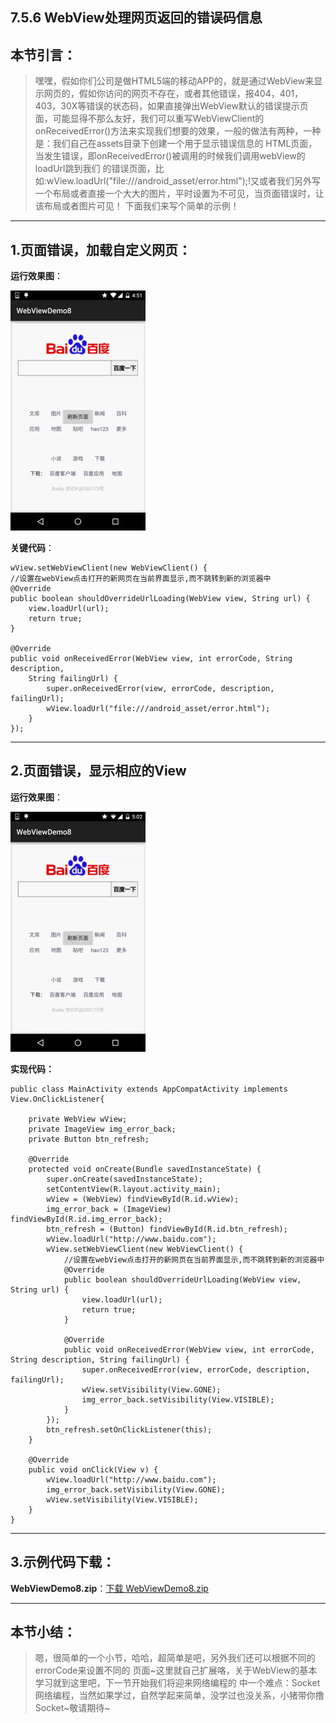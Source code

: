 ## 7.5.6 WebView处理网页返回的错误码信息

### 

## 本节引言：

> 嘿嘿，假如你们公司是做HTML5端的移动APP的，就是通过WebView来显示网页的，假如你访问的网页不存在，或者其他错误，报404，401，403，30X等错误的状态码，如果直接弹出WebView默认的错误提示页面，可能显得不那么友好，我们可以重写WebViewClient的onReceivedError()方法来实现我们想要的效果，一般的做法有两种，一种是：我们自己在assets目录下创建一个用于显示错误信息的 HTML页面，当发生错误，即onReceivedError()被调用的时候我们调用webView的loadUrl跳到我们 的错误页面，比如:wView.loadUrl("file:///android_asset/error.html");!又或者我们另外写一个布局或者直接一个大大的图片，平时设置为不可见，当页面错误时，让该布局或者图片可见！ 下面我们来写个简单的示例！

------

## 1.页面错误，加载自定义网页：

**运行效果图**：

![img](./9204722.png)

**关键代码**：

```
wView.setWebViewClient(new WebViewClient() {
//设置在webView点击打开的新网页在当前界面显示,而不跳转到新的浏览器中
@Override
public boolean shouldOverrideUrlLoading(WebView view, String url) {
    view.loadUrl(url);
    return true;
}

@Override
public void onReceivedError(WebView view, int errorCode, String description,
    String failingUrl) {
        super.onReceivedError(view, errorCode, description, failingUrl);
        wView.loadUrl("file:///android_asset/error.html");
    }
});
```

------

## 2.页面错误，显示相应的View

**运行效果图**：

![img](16417242.png)

**实现代码：**

```
public class MainActivity extends AppCompatActivity implements View.OnClickListener{

    private WebView wView;
    private ImageView img_error_back;
    private Button btn_refresh;

    @Override
    protected void onCreate(Bundle savedInstanceState) {
        super.onCreate(savedInstanceState);
        setContentView(R.layout.activity_main);
        wView = (WebView) findViewById(R.id.wView);
        img_error_back = (ImageView) findViewById(R.id.img_error_back);
        btn_refresh = (Button) findViewById(R.id.btn_refresh);
        wView.loadUrl("http://www.baidu.com");
        wView.setWebViewClient(new WebViewClient() {
            //设置在webView点击打开的新网页在当前界面显示,而不跳转到新的浏览器中
            @Override
            public boolean shouldOverrideUrlLoading(WebView view, String url) {
                view.loadUrl(url);
                return true;
            }

            @Override
            public void onReceivedError(WebView view, int errorCode, String description, String failingUrl) {
                super.onReceivedError(view, errorCode, description, failingUrl);
                wView.setVisibility(View.GONE);
                img_error_back.setVisibility(View.VISIBLE);
            }
        });
        btn_refresh.setOnClickListener(this);
    }

    @Override
    public void onClick(View v) {
        wView.loadUrl("http://www.baidu.com");
        img_error_back.setVisibility(View.GONE);
        wView.setVisibility(View.VISIBLE);
    }
}
```

------

## 3.示例代码下载：

**WebViewDemo8.zip**：[下载 WebViewDemo8.zip](https://www.runoob.com/try/download/WebViewDemo8.zip)

------

## 本节小结：

> 嗯，很简单的一个小节，哈哈，超简单是吧，另外我们还可以根据不同的errorCode来设置不同的 页面~这里就自己扩展咯，关于WebView的基本学习就到这里吧，下一节开始我们将迎来网络编程的 中一个难点：Socket网络编程，当然如果学过，自然学起来简单，没学过也没关系，小猪带你撸 Socket~敬请期待~